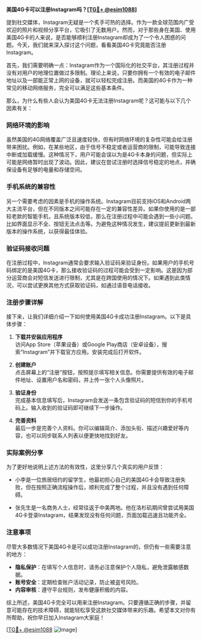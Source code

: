 **美国4G卡可以注册Instagram吗？[[TG💪+ @esim1088](https://t.me/s/esim1088)]**

提到社交媒体，Instagram无疑是一个炙手可热的选择。作为一款全球范围内广受欢迎的照片和视频分享平台，它吸引了无数用户。然而，对于那些身在美国、使用美国4G卡的人来说，是否能够顺利注册Instagram却成为了一个令人困惑的问题。今天，我们就来深入探讨这个问题，看看美国4G卡究竟能否注册Instagram。

首先，我们需要明确一点：Instagram作为一个国际化的社交平台，其注册过程并没有对用户的地理位置做过多限制。理论上来说，只要你拥有一个有效的电子邮件地址以及一部能正常上网的设备，就可以轻松完成注册。而美国的4G卡作为一种常见的移动网络服务，完全可以满足这些基本条件。

那么，为什么有些人会认为美国4G卡无法注册Instagram呢？这可能与以下几个因素有关：

### 网络环境的影响

虽然美国的4G网络覆盖广泛且速度较快，但有时网络环境的复杂性可能会给注册带来困扰。例如，在某些地区，由于信号不稳定或者运营商的限制，可能导致连接中断或加载缓慢。这种情况下，用户可能会误以为是4G卡本身的问题，但实际上可能是网络暂时出现了波动。因此，建议在尝试注册时选择信号稳定的地点，并确保设备有足够的电量和存储空间。

### 手机系统的兼容性

另一个需要考虑的因素是手机的操作系统。Instagram目前支持iOS和Android两大主流平台，但在不同版本之间可能存在一定的兼容性差异。如果你使用的是一部较老款的智能手机，且系统版本较低，那么在注册过程中可能会遇到一些小问题。比如界面显示不全、按钮无法点击等。为避免这种情况发生，建议提前更新到最新版本的操作系统，以获得最佳体验。

### 验证码接收问题

在注册过程中，Instagram通常会要求输入验证码来验证身份。如果用户的手机号码绑定的是美国4G卡，那么接收验证码的过程可能会受到一定影响。这是因为部分运营商会对短信发送进行限制，尤其是在跨国使用的情况下。如果遇到此类情况，可以尝试更换其他方式获取验证码，如通过语音电话接收。

### 注册步骤详解

接下来，让我们详细介绍一下如何使用美国4G卡成功注册Instagram。以下是具体步骤：

1. **下载并安装应用程序**  
   访问App Store（苹果设备）或Google Play商店（安卓设备），搜索“Instagram”并下载官方应用。安装完成后打开软件。

2. **创建账户**  
   点击屏幕上的“注册”按钮，按照提示填写相关信息。你需要提供有效的电子邮件地址、设置用户名和密码，并上传一张个人头像照片。

3. **验证身份**  
   完成基本信息填写后，Instagram会发送一条包含验证码的短信到你的手机号码上。输入收到的验证码即可继续下一步操作。

4. **完善资料**  
   最后一步是完善个人资料。你可以编辑简介、添加头衔、描述兴趣爱好等内容，也可以同步联系人列表以便更快地找到好友。

### 实际案例分享

为了更好地说明上述方法的有效性，这里分享几个真实的用户反馈：

- 小李是一位旅居纽约的留学生，他最初担心自己的美国4G卡会导致注册失败，但在按照正确流程操作后，顺利完成了整个过程，并且没有遇到任何障碍。
  
- 张先生是一名商务人士，经常往返于中美两地。他在洛杉矶期间曾尝试用美国4G卡登录Instagram，结果发现没有任何问题，页面加载迅速且功能齐全。

### 注意事项

尽管大多数情况下美国4G卡是可以成功注册Instagram的，但仍有一些需要注意的地方：

- **隐私保护**：在填写个人信息时，请务必注意保护个人隐私，避免泄露敏感数据。
- **账号安全**：定期检查账户活动记录，防止被盗号风险。
- **内容审核**：遵守平台规则，发布健康积极的内容。

综上所述，美国4G卡完全可以用来注册Instagram。只要遵循正确的步骤，并留意可能存在的技术障碍，就能轻松享受这款社交媒体带来的乐趣。希望本文对你有所帮助，祝你早日加入Instagram大家庭！

[[TG💪+ @esim1088](https://t.me/s/esim1088) ![Image](https://i.postimg.cc/4NQfJmqS/Snipaste-2025-05-13-00-14-12.png)]